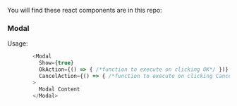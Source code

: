 You will find these react components are in this repo:

### Modal

Usage:

```javascript
        <Modal
          Show={true}
          OkAction={() => { /*function to execute on clicking OK*/ })}
          CancelAction={() => { /*function to execute on clicking Cancel*/ })}
        >
          Modal Content
        </Modal>
```
